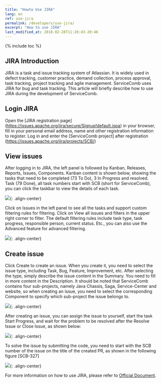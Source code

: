 ```yaml
---
title: "Howto Use JIRA"
lang: en
ref: use-jira
permalink: /developers/use-jira/
excerpt: "How to use JIRA"
last_modified_at: 2018-02-28T11:26:43-20:46
---
```


{% include toc %}

## JIRA Introduction
JIRA is a task and issue tracking system of Atlassian. It is widely used in defect tracking, customer practice, demand collection, process approval, task tracking, project tracking and agile management. ServiceComb uses JIRA for bug and task tracking. This article will briefly describe how to use JIRA during the development of ServiceComb.

## Login JIRA
Open the [JIRA registration page] (https://issues.apache.org/jira/secure/Signup!default.jspa) in your browser, fill in your personal email address, name and other registration information to register. Log in and enter the [ServiceComb project] after registration (https://issues.apache.org/jira/projects/SCB/)

## View issues
After logging in to JIRA, the left panel is followed by Kanban, Releases, Reports, Issues, Components. Kanban content is shown below, showing the tasks that need to be completed (73 To Do), 3 In Progress and resolved. Task (79 Done), all task numbers start with SCB (short for ServiceComb), you can click the taskbar to view the details of each task.

![](/assets/images/kanban.png){: .align-center}

​Click on Issues in the left panel to see all the tasks and support custom filtering rules for filtering. Click on View all issues and filters in the upper right corner to filter. The default filtering rules include task type, task progress, responsible person, current status. Etc., you can also use the Advanced feature for advanced filtering.

![](/assets/images/filter.png){: .align-center}

## Create issue

​Click Create to create an issue. When you create it, you need to select the issue type, including Task, Bug, Feature, Improvement, etc. After selecting the type, simply describe the issue content in the Summary. You need to fill in more content in the Description. It should be noted that ServiceComb contains four sub-projects, namely Java Chassis, Saga, Service-Center and website, so when creating an issue, you need to select the corresponding Component to specify which sub-project the issue belongs to.

![](/assets/images/issue.png){: .align-center}

​After creating an issue, you can assign the issue to yourself, start the task Start Progress, and wait for the problem to be resolved after the Resolve Issue or Close Issue, as shown below:

![](/assets/images/progress.png){: .align-center}

​To solve the issue by submitting the code, you need to start with the SCB number of the issue on the title of the created PR, as shown in the following figure [SCB-327]

![](/assets/images/pr.png){: .align-center}

​For more information on how to use JIRA, please refer to [Official Document](https://confluence.atlassian.com/jiracoreserver076/getting-started-as-a-user-945112029.html).
